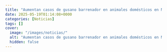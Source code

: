 ```yaml
---
title: "Aumentan casos de gusano barrenador en animales domésticos en México"
date: 2025-05-19T01:14:08+0000
categories: [Noticias]
tags: []
cover:
  image: "/images/noticias/"
  alt: "Aumentan casos de gusano barrenador en animales domésticos en México"
  hidden: false
---
```



